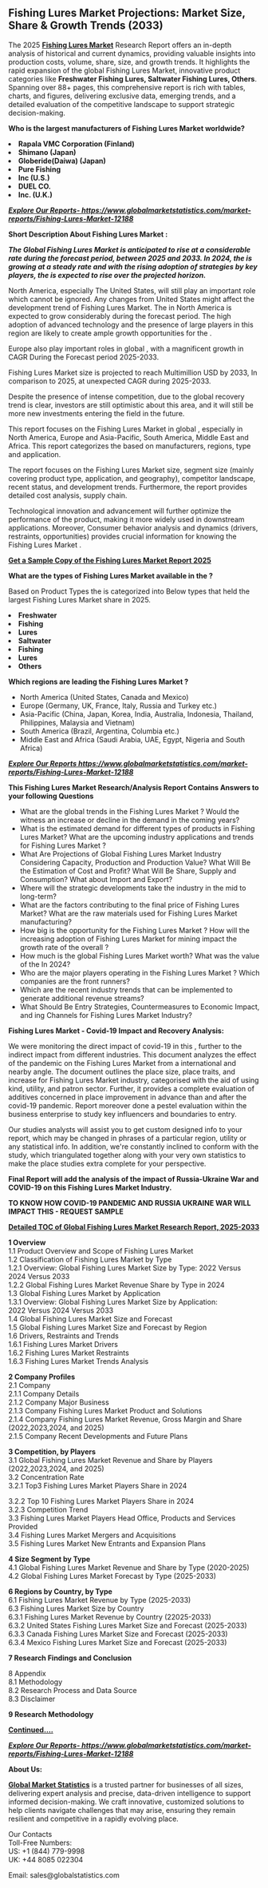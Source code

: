 <h2>Fishing Lures Market Projections: Market Size, Share & Growth Trends (2033)</h2><p>The 2025 <strong><a href="https://www.globalmarketstatistics.com/market-reports/Fishing-Lures-Market-12188">Fishing Lures Market</a></strong> Research Report offers an in-depth analysis of historical and current dynamics, providing valuable insights into production costs, volume, share, size, and growth trends. It highlights the rapid expansion of the global Fishing Lures Market, innovative product categories like <strong>Freshwater Fishing Lures, Saltwater Fishing Lures, Others</strong>. Spanning over 88+ pages, this comprehensive report is rich with tables, charts, and figures, delivering exclusive data, emerging trends, and a detailed evaluation of the competitive landscape to support strategic decision-making.</p><p><strong>Who is the largest manufacturers of Fishing Lures Market worldwide?</strong></p><p><strong><li>Rapala VMC Corporation (Finland)<li>Shimano (Japan)<li>Globeride(Daiwa) (Japan)<li>Pure Fishing<li>Inc (U.S.)<li>DUEL CO.<li>Inc. (U.K.)</strong></p><p><strong><em><a href="https://www.globalmarketstatistics.com/market-reports/Fishing-Lures-Market-12188">Explore Our Reports-&nbsp;https://www.globalmarketstatistics.com/market-reports/Fishing-Lures-Market-12188</a></em></strong></p><p><strong>Short Description About Fishing Lures Market :</strong></p><p><strong><em>The Global Fishing Lures Market is anticipated to rise at a considerable rate during the forecast period, between 2025 and 2033. In 2024, the is growing at a steady rate and with the rising adoption of strategies by key players, the is expected to rise over the projected horizon.</em></strong></p><p>North America, especially The United States, will still play an important role which cannot be ignored. Any changes from United States might affect the development trend of Fishing Lures Market. The in North America is expected to grow considerably during the forecast period. The high adoption of advanced technology and the presence of large players in this region are likely to create ample growth opportunities for the .</p><p>Europe also play important roles in global , with a magnificent growth in CAGR During the Forecast period 2025-2033.</p><p>Fishing Lures Market size is projected to reach Multimillion USD by 2033, In comparison to 2025, at unexpected CAGR during 2025-2033.</p><p>Despite the presence of intense competition, due to the global recovery trend is clear, investors are still optimistic about this area, and it will still be more new investments entering the field in the future.</p><p>This report focuses on the Fishing Lures Market in global , especially in North America, Europe and Asia-Pacific, South America, Middle East and Africa. This report categorizes the based on manufacturers, regions, type and application.</p><p>The report focuses on the Fishing Lures Market size, segment size (mainly covering product type, application, and geography), competitor landscape, recent status, and development trends. Furthermore, the report provides detailed cost analysis, supply chain.</p><p>Technological innovation and advancement will further optimize the performance of the product, making it more widely used in downstream applications. Moreover, Consumer behavior analysis and dynamics (drivers, restraints, opportunities) provides crucial information for knowing the Fishing Lures Market .</p><p><strong><a href="https://www.globalmarketstatistics.com/market-reports/Fishing-Lures-Market-12188">Get a Sample Copy of the Fishing Lures Market Report 2025</a></strong></p><p><strong>What are the types of Fishing Lures Market available in the ?</strong></p><p>Based on Product Types the is categorized into Below types that held the largest Fishing Lures Market share in 2025.</p><p><strong><li>Freshwater<li>Fishing<li>Lures<li>Saltwater<li>Fishing<li>Lures<li>Others</strong></p><p><strong>Which regions are leading the Fishing Lures Market ?</strong></p><ul><li>North America (United States, Canada and Mexico)</li><li>Europe (Germany, UK, France, Italy, Russia and Turkey etc.)</li><li>Asia-Pacific (China, Japan, Korea, India, Australia, Indonesia, Thailand, Philippines, Malaysia and Vietnam)</li><li>South America (Brazil, Argentina, Columbia etc.)</li><li>Middle East and Africa (Saudi Arabia, UAE, Egypt, Nigeria and South Africa)</li></ul><p><strong><em><a href="https://www.globalmarketstatistics.com/market-reports/Fishing-Lures-Market-12188">Explore Our Reports https://www.globalmarketstatistics.com/market-reports/Fishing-Lures-Market-12188</a></em></strong></p><p><strong>This Fishing Lures Market Research/Analysis Report Contains Answers to your following Questions</strong></p><ul><li>What are the global trends in the Fishing Lures Market ? Would the witness an increase or decline in the demand in the coming years?</li><li>What is the estimated demand for different types of products in Fishing Lures Market? What are the upcoming industry applications and trends for Fishing Lures Market ?</li><li>What Are Projections of Global Fishing Lures Market Industry Considering Capacity, Production and Production Value? What Will Be the Estimation of Cost and Profit? What Will Be Share, Supply and Consumption? What about Import and Export?</li><li>Where will the strategic developments take the industry in the mid to long-term?</li><li>What are the factors contributing to the final price of Fishing Lures Market? What are the raw materials used for Fishing Lures Market manufacturing?</li><li>How big is the opportunity for the Fishing Lures Market ? How will the increasing adoption of Fishing Lures Market for mining impact the growth rate of the overall ?</li><li>How much is the global Fishing Lures Market worth? What was the value of the In 2024?</li><li>Who are the major players operating in the Fishing Lures Market ? Which companies are the front runners?</li><li>Which are the recent industry trends that can be implemented to generate additional revenue streams?</li><li>What Should Be Entry Strategies, Countermeasures to Economic Impact, and ing Channels for Fishing Lures Market Industry?</li></ul><p><strong>Fishing Lures Market - Covid-19 Impact and Recovery Analysis:</strong></p><p>We were monitoring the direct impact of covid-19 in this , further to the indirect impact from different industries. This document analyzes the effect of the pandemic on the Fishing Lures Market from a international and nearby angle. The document outlines the place size, place traits, and increase for Fishing Lures Market industry, categorised with the aid of using kind, utility, and patron sector. Further, it provides a complete evaluation of additives concerned in place improvement in advance than and after the covid-19 pandemic. Report moreover done a pestel evaluation within the business enterprise to study key influencers and boundaries to entry.</p><p>Our studies analysts will assist you to get custom designed info to your report, which may be changed in phrases of a particular region, utility or any statistical info. In addition, we're constantly inclined to conform with the study, which triangulated together along with your very own statistics to make the place studies extra complete for your perspective.</p><p><strong>Final Report will add the analysis of the impact of Russia-Ukraine War and COVID-19 on this Fishing Lures Market Industry.</strong></p><p><strong>TO KNOW HOW COVID-19 PANDEMIC AND RUSSIA UKRAINE WAR WILL IMPACT THIS - REQUEST SAMPLE</strong></p><p><strong><a href="https://www.globalmarketstatistics.com/market-reports/Fishing-Lures-Market-12188">Detailed TOC of Global Fishing Lures Market Research Report, 2025-2033</a></strong></p><p><strong>1 Overview</strong><br /> 1.1 Product Overview and Scope of Fishing Lures Market<br /> 1.2 Classification of Fishing Lures Market by Type<br /> 1.2.1 Overview: Global Fishing Lures Market Size by Type: 2022 Versus 2024 Versus 2033<br /> 1.2.2 Global Fishing Lures Market Revenue Share by Type in 2024<br /> 1.3 Global Fishing Lures Market by Application<br /> 1.3.1 Overview: Global Fishing Lures Market Size by Application: 2022&nbsp;Versus 2024 Versus 2033<br /> 1.4 Global Fishing Lures Market Size and Forecast<br /> 1.5 Global Fishing Lures Market Size and Forecast by Region<br /> 1.6 Drivers, Restraints and Trends<br /> 1.6.1 Fishing Lures Market Drivers<br /> 1.6.2 Fishing Lures Market Restraints<br /> 1.6.3 Fishing Lures Market Trends Analysis</p><p><strong>2 Company Profiles</strong><br /> 2.1 Company<br /> 2.1.1 Company Details<br /> 2.1.2 Company Major Business<br /> 2.1.3 Company Fishing Lures Market Product and Solutions<br /> 2.1.4 Company Fishing Lures Market Revenue, Gross Margin and Share (2022,2023,2024, and 2025)<br /> 2.1.5 Company Recent Developments and Future Plans</p><p><strong>3 Competition, by Players</strong><br /> 3.1 Global Fishing Lures Market Revenue and Share by Players (2022,2023,2024, and 2025)<br /> 3.2 Concentration Rate<br /> 3.2.1 Top3 Fishing Lures Market Players Share in 2024</p><p>3.2.2 Top 10 Fishing Lures Market Players Share in 2024<br /> 3.2.3 Competition Trend<br /> 3.3 Fishing Lures Market Players Head Office, Products and Services Provided<br /> 3.4 Fishing Lures Market Mergers and Acquisitions<br /> 3.5 Fishing Lures Market New Entrants and Expansion Plans</p><p><strong>4 Size Segment by Type</strong><br /> 4.1 Global Fishing Lures Market Revenue and Share by Type (2020-2025)<br /> 4.2 Global Fishing Lures Market Forecast by Type (2025-2033)</p><p><strong>6 Regions by Country, by Type</strong><br /> 6.1 Fishing Lures Market Revenue by Type (2025-2033)<br /> 6.3 Fishing Lures Market Size by Country<br /> 6.3.1 Fishing Lures Market Revenue by Country (22025-2033)<br /> 6.3.2 United States Fishing Lures Market Size and Forecast (2025-2033)<br /> 6.3.3 Canada Fishing Lures Market Size and Forecast (2025-2033)<br /> 6.3.4 Mexico Fishing Lures Market Size and Forecast (2025-2033)</p><p><strong>7 Research Findings and Conclusion</strong></p><p>8 Appendix<br /> 8.1 Methodology<br /> 8.2 Research Process and Data Source<br /> 8.3 Disclaimer</p><p><strong>9 Research Methodology</strong></p><p><strong><a href="https://www.globalmarketstatistics.com/market-reports/Fishing-Lures-Market-12188">Continued&hellip;.</a></strong></p><p><strong><em><a href="https://www.globalmarketstatistics.com/market-reports/Fishing-Lures-Market-12188">Explore Our Reports-&nbsp;https://www.globalmarketstatistics.com/market-reports/Fishing-Lures-Market-12188</a></em></strong></p><p><strong>About Us:</strong></p><p><strong><a href="https://www.globalmarketstatistics.com/">Global Market Statistics</a></strong> is a trusted partner for businesses of all sizes, delivering expert analysis and precise, data-driven intelligence to support informed decision-making. We craft innovative, customized solutions to help clients navigate challenges that may arise, ensuring they remain resilient and competitive in a rapidly evolving place.</p><p>Our Contacts<br /> Toll-Free Numbers:<br /> US: +1 (844) 779-9998<br /> UK: +44 8085 022304</p><p>Email: sales@globalstatistics.com</p>
